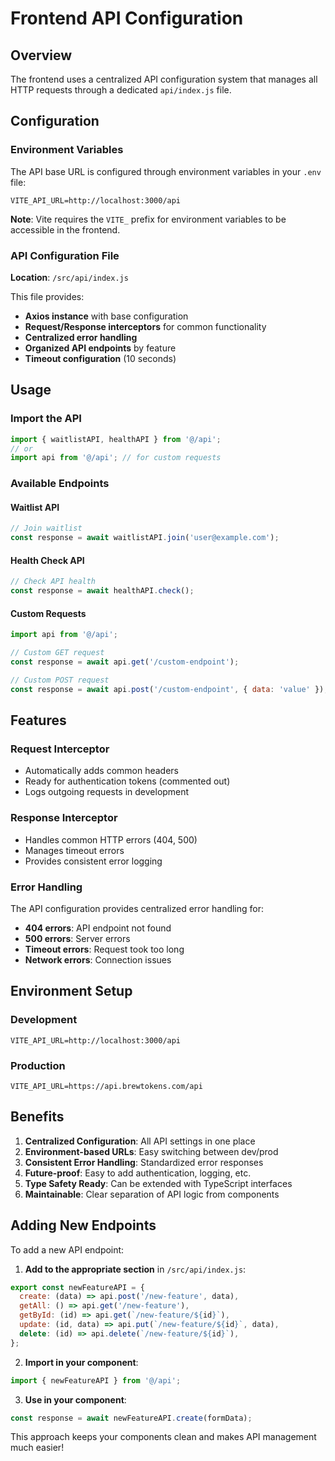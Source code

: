 # Frontend API Configuration

## Overview

The frontend uses a centralized API configuration system that manages all HTTP requests through a dedicated `api/index.js` file.

## Configuration

### Environment Variables

The API base URL is configured through environment variables in your `.env` file:

```env
VITE_API_URL=http://localhost:3000/api
```

**Note**: Vite requires the `VITE_` prefix for environment variables to be accessible in the frontend.

### API Configuration File

**Location**: `/src/api/index.js`

This file provides:
- **Axios instance** with base configuration
- **Request/Response interceptors** for common functionality
- **Centralized error handling**
- **Organized API endpoints** by feature
- **Timeout configuration** (10 seconds)

## Usage

### Import the API

```javascript
import { waitlistAPI, healthAPI } from '@/api';
// or
import api from '@/api'; // for custom requests
```

### Available Endpoints

#### Waitlist API
```javascript
// Join waitlist
const response = await waitlistAPI.join('user@example.com');
```

#### Health Check API
```javascript
// Check API health
const response = await healthAPI.check();
```

#### Custom Requests
```javascript
import api from '@/api';

// Custom GET request
const response = await api.get('/custom-endpoint');

// Custom POST request
const response = await api.post('/custom-endpoint', { data: 'value' });
```

## Features

### Request Interceptor
- Automatically adds common headers
- Ready for authentication tokens (commented out)
- Logs outgoing requests in development

### Response Interceptor
- Handles common HTTP errors (404, 500)
- Manages timeout errors
- Provides consistent error logging

### Error Handling
The API configuration provides centralized error handling for:
- **404 errors**: API endpoint not found
- **500 errors**: Server errors
- **Timeout errors**: Request took too long
- **Network errors**: Connection issues

## Environment Setup

### Development
```env
VITE_API_URL=http://localhost:3000/api
```

### Production
```env
VITE_API_URL=https://api.brewtokens.com/api
```

## Benefits

1. **Centralized Configuration**: All API settings in one place
2. **Environment-based URLs**: Easy switching between dev/prod
3. **Consistent Error Handling**: Standardized error responses
4. **Future-proof**: Easy to add authentication, logging, etc.
5. **Type Safety Ready**: Can be extended with TypeScript interfaces
6. **Maintainable**: Clear separation of API logic from components

## Adding New Endpoints

To add a new API endpoint:

1. **Add to the appropriate section** in `/src/api/index.js`:
```javascript
export const newFeatureAPI = {
  create: (data) => api.post('/new-feature', data),
  getAll: () => api.get('/new-feature'),
  getById: (id) => api.get(`/new-feature/${id}`),
  update: (id, data) => api.put(`/new-feature/${id}`, data),
  delete: (id) => api.delete(`/new-feature/${id}`),
};
```

2. **Import in your component**:
```javascript
import { newFeatureAPI } from '@/api';
```

3. **Use in your component**:
```javascript
const response = await newFeatureAPI.create(formData);
```

This approach keeps your components clean and makes API management much easier!
